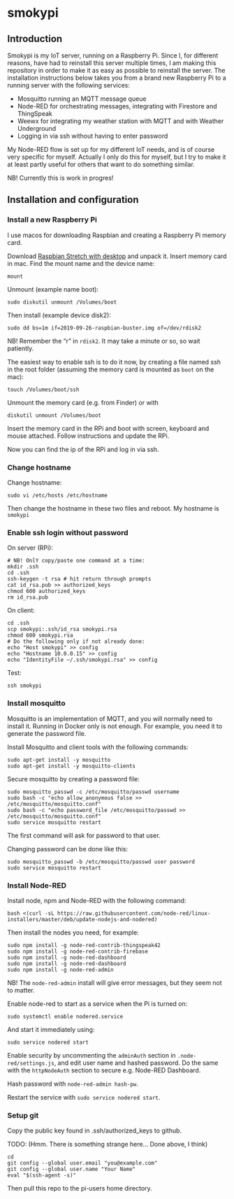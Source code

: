 # smokypi

## Introduction

Smokypi is my IoT server, running on a Raspberry Pi. Since I, for different reasons, have had to reinstall this server multiple times, I am making this repository in order to make it as easy as possible to reinstall the server. The installation instructions below takes you from a brand new Raspberry Pi to a running server with the following services:

* Mosquitto running an MQTT message queue
* Node-RED for orchestrating messages, integrating with Firestore and ThingSpeak
* Weewx for integrating my weather station with MQTT and with Weather Underground
* Logging in via ssh without having to enter password

My Node-RED flow is set up for my different IoT needs, and is of course very specific for myself. Actually I only do this for myself, but I try to make it at least partly useful for others that want to do something similar.


NB! Currently this is work in progres!

## Installation and configuration

### Install a new Raspberry Pi

I use macos for downloading Raspbian and creating a Raspberry Pi memory card.

Download [Raspbian Stretch with desktop](https://www.raspberrypi.org/downloads/raspbian/) and unpack it.
Insert memory card in mac. Find the mount name and the device name:
```
mount
```
Unmount (example name boot):
```
sudo diskutil unmount /Volumes/boot
```
Then install (example device disk2):
```
sudo dd bs=1m if=2019-09-26-raspbian-buster.img of=/dev/rdisk2
```
NB! Remember the “r” in `rdisk2`.
It may take a minute or so, so wait patiently.

The easiest way to enable ssh is to do it now, by creating a file named ssh in the root folder (assuming the memory card is mounted as `boot` on the mac):
```
touch /Volumes/boot/ssh
```
Unmount the memory card (e.g. from Finder) or with
```
diskutil unmount /Volumes/boot
```

Insert the memory card in the RPi and boot with screen, keyboard and mouse attached.
Follow instructions and update the RPi.

Now you can find the ip of the RPi and log in via ssh.

### Change hostname

Change hostname:
```
sudo vi /etc/hosts /etc/hostname
```
Then change the hostname in these two files and reboot. My hostname is `smokypi`


### Enable ssh login without password

On server (RPi):
```
# NB! OnlY copy/paste one command at a time:
mkdir .ssh
cd .ssh
ssh-keygen -t rsa # hit return through prompts
cat id_rsa.pub >> authorized_keys
chmod 600 authorized_keys
rm id_rsa.pub
```
On client:
```
cd .ssh
scp smokypi:.ssh/id_rsa smokypi.rsa
chmod 600 smokypi.rsa
# Do the following only if not already done:
echo "Host smokypi" >> config
echo "Hostname 10.0.0.15" >> config
echo "IdentityFile ~/.ssh/smokypi.rsa" >> config
```
Test:
```
ssh smokypi
```

### Install mosquitto

Mosquitto is an implementation of MQTT, and you will normally need to install it. Running in Docker only is not enough. For example, you need it to generate the password file.

Install Mosquitto and client tools with the following commands:
```
sudo apt-get install -y mosquitto
sudo apt-get install -y mosquitto-clients
```

Secure mosquitto by creating a password file:
```
sudo mosquitto_passwd -c /etc/mosquitto/passwd username
sudo bash -c "echo allow_anonymous false >> /etc/mosquitto/mosquitto.conf"
sudo bash -c "echo password_file /etc/mosquitto/passwd >> /etc/mosquitto/mosquitto.conf"
sudo service mosquitto restart
```
The first command will ask for password to that user.

Changing password can be done like this:
```
sudo mosquitto_passwd -b /etc/mosquitto/passwd user password
sudo service mosquitto restart
```

### Install Node-RED

Install node, npm and Node-RED with the following command:
```
bash <(curl -sL https://raw.githubusercontent.com/node-red/linux-installers/master/deb/update-nodejs-and-nodered)
```

Then install the nodes you need, for example:
```
sudo npm install -g node-red-contrib-thingspeak42
sudo npm install -g node-red-contrib-firebase
sudo npm install -g node-red-dashboard
sudo npm install -g node-red-dashboard
sudo npm install -g node-red-admin
```

NB! The `node-red-admin` install will give error messages, but they seem not to matter.

Enable node-red to start as a service when the Pi is turned on:
```
sudo systemctl enable nodered.service
```

And start it immediately using:
```
sudo service nodered start
```

Enable security by uncommenting the `adminAuth` section in `.node-red/settings.js`, and edit user name and hashed password. Do the same with the `httpNodeAuth` section to secure e.g. Node-RED Dashboard.

Hash password with `node-red-admin hash-pw`.

Restart the service with `sudo service nodered start`.

### Setup git

Copy the public key found in .ssh/authorized_keys to github.

TODO: (Hmm. There is something strange here...  Done above, I think)

```
cd
git config --global user.email "you@example.com"
git config --global user.name "Your Name"
eval "$(ssh-agent -s)"
```

Then pull this repo to the pi-users home directory.



